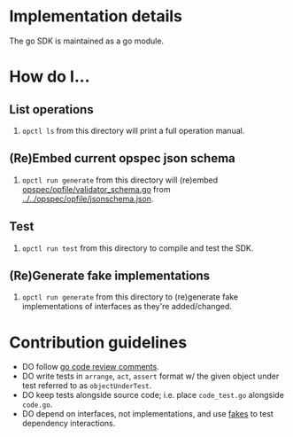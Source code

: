# Implementation details
The go SDK is maintained as a go module.

# How do I...

## List operations
1. `opctl ls` from this directory will print a full operation manual.

## (Re)Embed current opspec json schema
1. `opctl run generate` from this directory will (re)embed [opspec/opfile/validator_schema.go](opspec/opfile/validator_schema.go) from [../../opspec/opfile/jsonschema.json](../../opspec/opfile/jsonschema.json).

## Test
1. `opctl run test` from this directory to compile and test the SDK.

## (Re)Generate fake implementations
1. `opctl run generate` from this directory to (re)generate fake implementations of interfaces as they're added/changed.


# Contribution guidelines
- DO follow [go code review comments](https://github.com/golang/go/wiki/CodeReviewComments).
- DO write tests in `arrange`, `act`, `assert` format w/ the given object under test referred to as `objectUnderTest`.
- DO keep tests alongside source code; i.e. place `code_test.go` alongside `code.go`.
- DO depend on interfaces, not implementations, and use [fakes](https://github.com/maxbrunsfeld/counterfeiter) to test dependency interactions.
